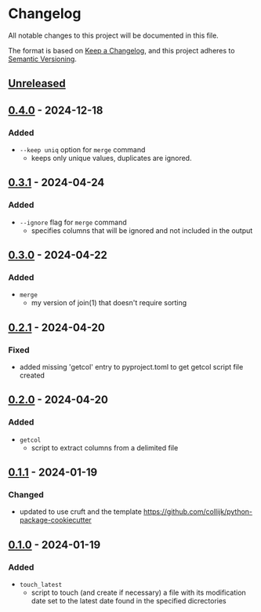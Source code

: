 # Changelog
All notable changes to this project will be documented in this file.

The format is based on [Keep a Changelog](https://keepachangelog.com/en/1.0.0/), and this project adheres to [Semantic Versioning](https://semver.org/spec/v2.0.0.html).

## [Unreleased]

## [0.4.0] - 2024-12-18
### Added
- `--keep uniq` option for `merge` command
  - keeps only unique values, duplicates are ignored.

## [0.3.1] - 2024-04-24
### Added
- `--ignore` flag for `merge` command
  - specifies columns that will be ignored and not included in the output

## [0.3.0] - 2024-04-22
### Added
- `merge`
  - my version of join(1) that doesn't require sorting

## [0.2.1] - 2024-04-20
### Fixed
- added missing 'getcol' entry to pyproject.toml to get getcol script file created

## [0.2.0] - 2024-04-20
### Added
- `getcol`
  - script to extract columns from a delimited file

## [0.1.1] - 2024-01-19
### Changed
- updated to use cruft and the template https://github.com/collijk/python-package-cookiecutter

## [0.1.0] - 2024-01-19
### Added
- `touch_latest`
  - script to touch (and create if necessary) a file
    with its modification date set to the latest date found in the specified dicrectories

[Unreleased]: https://github.com/malcolm-3/medutils/compare/0.4.0...master
[0.4.0]: https://github.com/malcolm-3/medutils/compare/0.3.1...0.4.0
[0.3.1]: https://github.com/malcolm-3/medutils/compare/0.3.0...0.3.1
[0.3.0]: https://github.com/malcolm-3/medutils/compare/0.2.1...0.3.0
[0.2.1]: https://github.com/malcolm-3/medutils/compare/0.2.0...0.2.1
[0.2.0]: https://github.com/malcolm-3/medutils/compare/0.1.1...0.2.0
[0.1.1]: https://github.com/malcolm-3/medutils/compare/0.1.0...0.1.1
[0.1.0]: https://github.com/malcolm-3/medutils/tree/0.1.0
